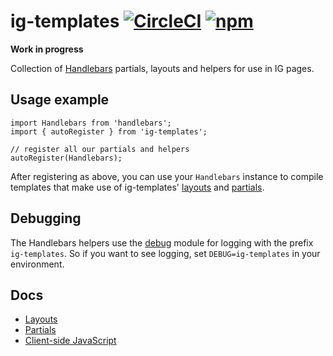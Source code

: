 # ig-templates [![CircleCI](https://circleci.com/gh/Financial-Times/ig-templates.svg?style=svg)](https://circleci.com/gh/Financial-Times/ig-templates) [![npm](https://img.shields.io/npm/v/ig-templates.svg)](https://npmjs.com/package/ig-templates)

**Work in progress**

Collection of [Handlebars](http://handlebarsjs.com/) partials, layouts and helpers for use in IG pages.

## Usage example

```
import Handlebars from 'handlebars';
import { autoRegister } from 'ig-templates';

// register all our partials and helpers
autoRegister(Handlebars);
```

After registering as above, you can use your `Handlebars` instance to compile templates that make use of ig-templates' [layouts](src/templates/layouts) and [partials](src/templates/partials).

## Debugging

The Handlebars helpers use the [debug](https://github.com/visionmedia/debug) module for logging with the prefix `ig-templates`. So if you want to see logging, set `DEBUG=ig-templates` in your environment.

## Docs

- [Layouts](src/templates/layouts)
- [Partials](src/templates/partials)
- [Client-side JavaScript](src/client)
